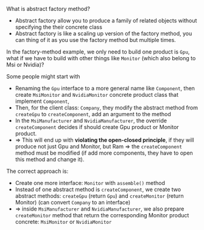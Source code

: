 What is abstract factory method?
- Abstract factory allow you to produce a family of related objects without specifying the their concrete class
- Abstract factory is like a scaling up version of the factory method, you can thing of it as you use the factory method but multiple times.

In the factory-method example, we only need to build one product is `Gpu`, what if we have to build with other things like `Monitor` (which also belong to Msi or Nvidia)?

Some people might start with
- Renaming the `Gpu` interface to a more general name like `Component`, then create `MsiMonitor` and `NvidiaMonitor` concrete product class that implement `Component`, 
- Then, for the client class: `Company`, they modify the abstract method from `createGpu` to `createComponent`, add an argument to the method 
- In the `MsiManufacturer` and `NvidiaManufacturer`, the override `createComponent` decides if should create Gpu product or Monitor product. 
- => This will end up with **violating the open-closed principle**, if they will produce not just Gpu and Monitor, but Ram => the `createComponent` method must be modified (if add more components, they have to open this method and change it).

The correct approach is:
- Create one more interface: `Monitor` with `assemble()` method
- Instead of one abstract method is `createComponent`, we create two abstract methods: `createGpu` (return `Gpu`) and `createMonitor` (return Monitor) (can convert `Company` to an interface)
- => inside `MsiManufacturer` and `NvidiaManufacturer`, we also prepare `createMonitor` method that return the corresponding Monitor product concrete: `MsiMonitor` or `NvidiaMonitor`